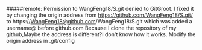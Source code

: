 #####remote: Permission to WangFeng18/S.git denied to GitGroot.
I fixed it by changing the origin address from https://github.com/WangFeng18/S.git/ to 
                                               https://WangFeng18@github.com/WangFeng18/S.git
which was added a username@ before github.com
Because I clone the repository of my github,Maybe the address is different?I don't know how it works.
Modify the origin address in .git/config
